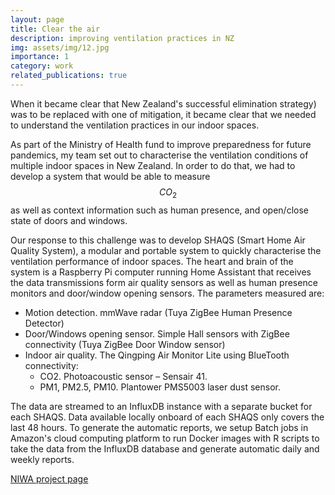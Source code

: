 ```yaml
---
layout: page
title: Clear the air
description: improving ventilation practices in NZ
img: assets/img/12.jpg
importance: 1
category: work
related_publications: true
---
```


When it became clear that New Zealand's successful elimination strategy) was to be replaced with one of mitigation, it became clear that we needed to understand the ventilation practices in our indoor spaces.

As part of the Ministry of Health fund to improve preparedness for future pandemics, my team set out to characterise the ventilation conditions of multiple indoor spaces in New Zealand. In order to do that, we had to develop a system that would be able to measure $$CO_2$$ as well as context information such as human presence, and open/close state of doors and windows.

Our response to this challenge was to develop SHAQS (Smart Home Air Quality System), a modular and portable system to quickly characterise the ventilation performance of indoor spaces. The heart and brain of the system is a Raspberry Pi computer running Home Assistant that receives the data transmissions form air quality sensors as well as human presence monitors and door/window opening sensors.
The parameters measured are:
* Motion detection. mmWave radar (Tuya ZigBee Human Presence Detector)
* Door/Windows opening sensor. Simple Hall sensors with ZigBee connectivity (Tuya ZigBee Door Window sensor)
* Indoor air quality. The Qingping Air Monitor Lite using BlueTooth connectivity:
  + CO2. Photoacoustic sensor – Sensair 41.
  + PM1, PM2.5, PM10. Plantower PMS5003 laser dust sensor.

The data are streamed to an InfluxDB instance with a separate bucket for each SHAQS. Data available locally onboard of each SHAQS only covers the last 48 hours. To generate the automatic reports, we setup Batch jobs in Amazon's cloud computing platform to run Docker images with R scripts to take the data from the InfluxDB database and generate automatic daily and weekly reports.

[NIWA project page](https://niwa.co.nz/atmosphere/reducing-covid-19-transmission-through-increased-ventilation)

<!--
Every project has a beautiful feature showcase page.
It's easy to include images in a flexible 3-column grid format.
Make your photos 1/3, 2/3, or full width.

To give your project a background in the portfolio page, just add the img tag to the front matter like so:

    ---
    layout: page
    title: project
    description: a project with a background image
    img: /assets/img/12.jpg
    ---

<div class="row">

    <div class="col-sm mt-3 mt-md-0">
        {% include figure.liquid loading="eager" path="assets/img/1.jpg" title="example image" class="img-fluid rounded z-depth-1" %}
    </div>
    <div class="col-sm mt-3 mt-md-0">
        {% include figure.liquid loading="eager" path="assets/img/3.jpg" title="example image" class="img-fluid rounded z-depth-1" %}
    </div>

    <div class="col-sm mt-3 mt-md-0">
        {% include figure.liquid loading="eager" path="assets/img/5.jpg" title="example image" class="img-fluid rounded z-depth-1" %}
    </div>

</div>
<div class="caption">

    Caption photos easily. On the left, a road goes through a tunnel. Middle, leaves artistically fall in a hipster photoshoot. Right, in another hipster photoshoot, a lumberjack grasps a handful of pine needles.

</div>
<div class="row">

    <div class="col-sm mt-3 mt-md-0">
        {% include figure.liquid loading="eager" path="assets/img/5.jpg" title="example image" class="img-fluid rounded z-depth-1" %}
    </div>

</div>
<div class="caption">

    This image can also have a caption. It's like magic.

</div>

You can also put regular text between your rows of images, even citations {% cite einstein1950meaning %}.
Say you wanted to write a bit about your project before you posted the rest of the images.
You describe how you toiled, sweated, _bled_ for your project, and then... you reveal its glory in the next row of images.

<div class="row justify-content-sm-center">

    <div class="col-sm-8 mt-3 mt-md-0">
        {% include figure.liquid path="assets/img/6.jpg" title="example image" class="img-fluid rounded z-depth-1" %}
    </div>
    <div class="col-sm-4 mt-3 mt-md-0">
        {% include figure.liquid path="assets/img/11.jpg" title="example image" class="img-fluid rounded z-depth-1" %}
    </div>

</div>
<div class="caption">

    You can also have artistically styled 2/3 + 1/3 images, like these.

</div>

The code is simple.
Just wrap your images with `<div class="col-sm">` and place them inside `<div class="row">` (read more about the <a href="https://getbootstrap.com/docs/4.4/layout/grid/">Bootstrap Grid</a> system).
To make images responsive, add `img-fluid` class to each; for rounded corners and shadows use `rounded` and `z-depth-1` classes.
Here's the code for the last row of images above:

{% raw %}

```html
<div class="row justify-content-sm-center">
    <div class="col-sm-8 mt-3 mt-md-0">
        {% include figure.liquid path="assets/img/6.jpg" title="example image" class="img-fluid rounded z-depth-1" %}
    </div>
    <div class="col-sm-4 mt-3 mt-md-0">
        {% include figure.liquid path="assets/img/11.jpg" title="example image" class="img-fluid rounded z-depth-1" %}
    </div>
</div>
```

{% endraw %}
-->
